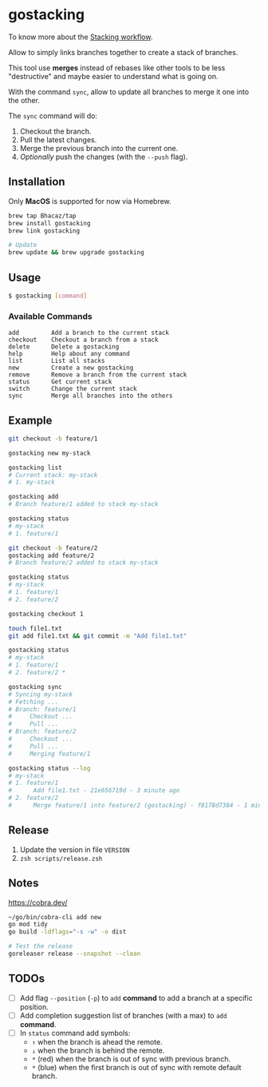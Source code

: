 # gostacking

To know more about the [Stacking workflow](https://stacking.dev/).

Allow to simply links branches together to create a stack of branches.

This tool use **merges** instead of rebases like other tools to be less "destructive" and maybe easier to understand
what is going on.

With the command `sync`,
allow to update all branches to merge it one into the other. 

The `sync` command will do:
1. Checkout the branch.
2. Pull the latest changes.
3. Merge the previous branch into the current one.
4. _Optionally_ push the changes (with the `--push` flag).

## Installation

Only **MacOS** is supported for now via Homebrew.

```bash
brew tap Bhacaz/tap
brew install gostacking
brew link gostacking

# Update
brew update && brew upgrade gostacking
```

## Usage

```bash
$ gostacking [command]
```

### Available Commands

```
add         Add a branch to the current stack
checkout    Checkout a branch from a stack
delete      Delete a gostacking
help        Help about any command
list        List all stacks
new         Create a new gostacking
remove      Remove a branch from the current stack
status      Get current stack
switch      Change the current stack
sync        Merge all branches into the others
```

## Example

```bash
git checkout -b feature/1

gostacking new my-stack

gostacking list
# Current stack: my-stack
# 1. my-stack

gostacking add
# Branch feature/1 added to stack my-stack

gostacking status
# my-stack
# 1. feature/1

git checkout -b feature/2
gostacking add feature/2
# Branch feature/2 added to stack my-stack

gostacking status
# my-stack
# 1. feature/1
# 2. feature/2

gostacking checkout 1

touch file1.txt
git add file1.txt && git commit -m "Add file1.txt"

gostacking status
# my-stack
# 1. feature/1
# 2. feature/2 *

gostacking sync
# Syncing my-stack
# Fetching ...
# Branch: feature/1
#     Checkout ...
#     Pull ...
# Branch: feature/2
#     Checkout ...
#     Pull ...
#     Merging feature/1

gostacking status --log
# my-stack
# 1. feature/1
#      Add file1.txt - 21e656719d - 3 minute ago
# 2. feature/2
#      Merge feature/1 into feature/2 (gostacking) - f8178d7384 - 1 minute ago
```

## Release

1. Update the version in file `VERSION`
2. `zsh scripts/release.zsh`

## Notes

https://cobra.dev/

```bash
~/go/bin/cobra-cli add new
go mod tidy
go build -ldflags="-s -w" -o dist

# Test the release
goreleaser release --snapshot --clean
```

## TODOs

- [ ] Add flag `--position` (`-p`) to `add` **command** to add a branch at a specific position.
- [ ] Add completion suggestion list of branches (with a max) to `add` **command**.
- [ ] In `status` command add symbols:
  - `↑` when the branch is ahead the remote.
  - `↓` when the branch is behind the remote.
  - `*` (red) when the branch is out of sync with previous branch.
  - `*` (blue) when the first branch is out of sync with remote default branch.
